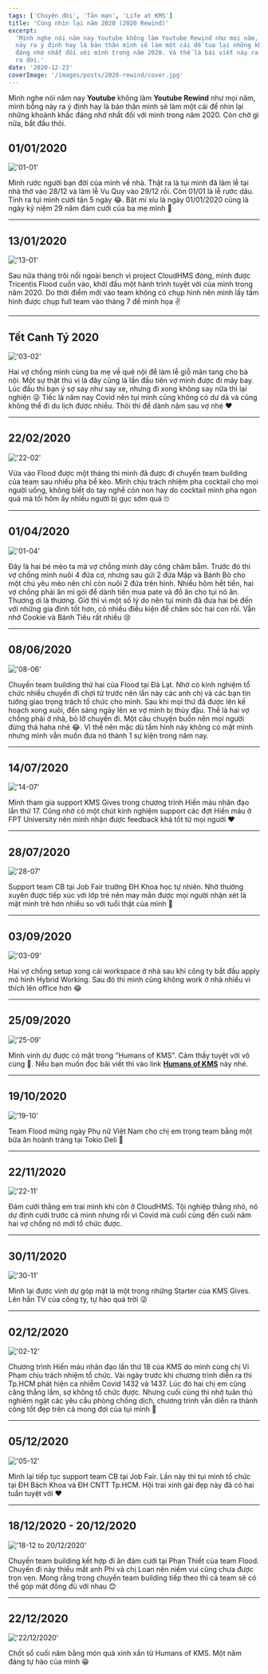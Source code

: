 ```yaml
---
tags: ['Chuyện đời', 'Tản mạn', 'Life at KMS']
title: 'Cùng nhìn lại năm 2020 (2020 Rewind)'
excerpt:
  'Mình nghe nói năm nay Youtube không làm Youtube Rewind như mọi năm, mình bỗng
  nảy ra ý định hay là bản thân mình sẽ làm một cái để tua lại những khoảnh khắc
  đáng nhớ nhất đối với mình trong năm 2020. Và thế là bài viết này ra đời này
  ra đời.'
date: '2020-12-23'
coverImage: '/images/posts/2020-rewind/cover.jpg'
---
```


Mình nghe nói năm nay **Youtube** không làm **Youtube Rewind** như mọi năm, mình bỗng
nảy ra ý định hay là bản thân mình sẽ làm một cái để nhìn lại những khoảnh khắc
đáng nhớ nhất đối với mình trong năm 2020. Còn chờ gì nữa, bắt đầu thôi.

## 01/01/2020

!['01-01'](/images/posts/2020-rewind/01-01.jpg)

Mình rước người bạn đời của mình về nhà. Thật ra là tụi mình đã làm lễ tại nhà thờ vào 28/12 và làm lễ Vu Quy vào 29/12 rồi. Còn 01/01 là lễ rước dâu. Tính ra tụi mình cưới tận 5 ngày 😂. Bật mí xíu là ngày 01/01/2020 cũng là ngày kỷ niệm 29 năm đám cưới của ba mẹ mình 🎉

<hr class='styled-horizontal-seperator'/>

## 13/01/2020

!['13-01'](/images/posts/2020-rewind/01-13.jpg)

Sau nửa tháng trôi nổi ngoài bench vì project CloudHMS đóng, mình được Tricentis Flood cuốn vào, khởi đầu một hành trình tuyệt vời của mình trong năm 2020. Do thời điểm mới vào team không có chụp hình nên mình lấy tấm hình được chụp full team vào tháng 7 để minh họa ✌️

<hr class='styled-horizontal-seperator'/>

## Tết Canh Tý 2020

!['03-02'](/images/posts/2020-rewind/02-03.jpg)

Hai vợ chồng mình cùng ba mẹ về quê nội để làm lễ giỗ mãn tang cho bà nội. Một sự thật thú vị là đây cũng là lần đầu tiên vợ mình được đi máy bay. Lúc đầu thì bạn ý sợ say như say xe, nhưng đi xong không say nữa thì lại nghiện 😜 Tiếc là năm nay Covid nên tụi mình cũng không có dư dả và cũng không thể đi du lịch được nhiều. Thôi thì để dành năm sau vợ nhé ❤️

<hr class='styled-horizontal-seperator'/>

## 22/02/2020

!['22-02'](/images/posts/2020-rewind/02-22.jpg)

Vừa vào Flood được một tháng thì mình đã được đi chuyến team building của team sau nhiều pha bể kèo. Mình chịu trách nhiệm pha cocktail cho mọi người uống, không biết do tay nghề còn non hay do cocktail mình pha ngon quá mà tối hôm ấy nhiều người bị gục sớm quá 🙄

<hr class='styled-horizontal-seperator'/>

## 01/04/2020

!['01-04'](/images/posts/2020-rewind/04-01.jpg)

Đây là hai bé mèo ta mà vợ chồng mình dày công chăm bẵm. Trước đó thì vợ chồng mình nuôi 4 đứa cơ, nhưng sau gửi 2 đứa Mập và Bánh Bò cho một chú yêu mèo nên chỉ còn nuôi 2 đứa trên hình. Nhiều hôm hết tiền, hai vợ chồng phải ăn mì gói để dành tiền mua pate và đồ ăn cho tụi nó ăn. Thương ơi là thương. Giờ thì vì một số lý do nên tụi mình đã đưa hai bé đến với những gia đình tốt hơn, có nhiều điều kiện để chăm sóc hai con rồi. Vẫn nhớ Cookie và Bánh Tiêu rất nhiều 😢

<hr class='styled-horizontal-seperator'/>

## 08/06/2020

!['08-06'](/images/posts/2020-rewind/06-08.jpg)

Chuyến team building thứ hai của Flood tại Đà Lạt. Nhờ có kinh nghiệm tổ chức nhiều chuyến đi chơi từ trước nên lần này các anh chị và các bạn tin tưởng giao trọng trách tổ chức cho mình. Sau khi mọi thứ đã được lên kế hoạch xong xuôi, đến sáng ngày lên xe vợ mình bị thủy đậu. Thế là hai vợ chồng phải ở nhà, bỏ lỡ chuyến đi. Một câu chuyện buồn nên mọi người đừng thả haha nhé 😂. Vì thế nên mặc dù tấm hình này không có mặt mình nhưng mình vẫn muốn đưa nó thành 1 sự kiện trong năm nay.

<hr class='styled-horizontal-seperator'/>

## 14/07/2020

!['14-07'](/images/posts/2020-rewind/07-14.jpg)

Mình tham gia support KMS Gives trong chương trình Hiến máu nhân đạo lần thứ 17. Cũng nhờ có một chút kinh nghiệm support các đợt Hiến máu ở FPT University nên mình nhận được feedback khá tốt từ mọi người ❤️

<hr class='styled-horizontal-seperator'/>

## 28/07/2020

!['28-07'](/images/posts/2020-rewind/07-28.jpg)

Support team CB tại Job Fair trường ĐH Khoa học tự nhiên. Nhờ thường xuyên được tiếp xúc với lớp trẻ nên may mắn được mọi người nhận xét là mặt mình trẻ hơn nhiều so với tuổi thật của mình 🤔

<hr class='styled-horizontal-seperator' />

## 03/09/2020

!['03-09'](/images/posts/2020-rewind/09-03.jpg)

Hai vợ chồng setup xong cái workspace ở nhà sau khi công ty bắt đầu apply mô hình Hybrid Working. Sau đó thì mình cũng không work ở nhà nhiều vì thích lên office hơn 😂

<hr class='styled-horizontal-seperator' />

## 25/09/2020

!['25-09'](/images/posts/2020-rewind/09-25.jpg)

Mình vinh dự được có mặt trong "Humans of KMS". Cảm thấy tuyệt vời vô cùng 🎉. Nếu bạn muốn đọc bài viết thì vào link [**Humans of KMS**](https://www.facebook.com/kmstechnologyvietnam/photos/a.1020953724734889/1738086296354958) này nhé.

<hr class='styled-horizontal-seperator' />

## 19/10/2020

!['19-10'](/images/posts/2020-rewind/10-19.jpg)

Team Flood mừng ngày Phụ nữ Việt Nam cho chị em trong team bằng một bữa ăn hoành tráng tại Tokio Deli 🤤

<hr class='styled-horizontal-seperator' />

## 22/11/2020

!['22-11'](/images/posts/2020-rewind/11-22.jpg)

Đám cưới thằng em trai mình khi còn ở CloudHMS. Tội nghiệp thằng nhỏ, nó dự định cưới trước cả mình nhưng rồi vì Covid mà cuối cùng đến cuối năm hai vợ chồng nó mới tổ chức được.

<hr class='styled-horizontal-seperator' />

## 30/11/2020

!['30-11'](/images/posts/2020-rewind/11-30.jpg)

Mình lại được vinh dự góp mặt là một trong những Starter của KMS Gives. Lên hẳn TV của công ty, tự hào quá trời 😜

<hr class='styled-horizontal-seperator' />

## 02/12/2020

!['02-12'](/images/posts/2020-rewind/12-02.jpg)

Chương trình Hiến máu nhân đạo lần thứ 18 của KMS do mình cùng chị Vi Phạm chịu trách nhiệm tổ chức. Vài ngày trước khi chương trình diễn ra thì Tp.HCM phát hiện ca nhiễm Covid 1432 và 1437. Lúc đó hai chị em cũng căng thẳng lắm, sợ không tổ chức được. Nhưng cuối cùng thì nhờ tuân thủ nghiêm ngặt các yêu cầu phòng chống dịch, chương trình vẫn diễn ra thành công tốt đẹp trên cả mong đợi của tụi mình 🥳

<hr class='styled-horizontal-seperator' />

## 05/12/2020

!['05-12'](/images/posts/2020-rewind/12-05.jpg)

Mình lại tiếp tục support team CB tại Job Fair. Lần này thì tụi mình tổ chức tại ĐH Bách Khoa và ĐH CNTT Tp.HCM. Hội trai xinh gái đẹp này đã có hai tuần tuyệt vời ❤️

<hr class='styled-horizontal-seperator' />

## 18/12/2020 - 20/12/2020

!['18-12 to 20/12/2020'](/images/posts/2020-rewind/12-19.jpg)

Chuyến team building kết hợp đi ăn đám cưới tại Phan Thiết của team Flood. Chuyến đi này thiếu mất anh Phi và chị Loan nên niềm vui cũng chưa được trọn vẹn. Mong rằng trong chuyến team building tiếp theo thì cả team sẽ có thể góp mặt đông đủ với nhau 😊

<hr class='styled-horizontal-seperator' />

## 22/12/2020

!['22/12/2020'](/images/posts/2020-rewind/12-22.jpg)

Chốt sổ cuối năm bằng món quà xinh xắn từ Humans of KMS. Một năm đáng tự hào của mình 😁
